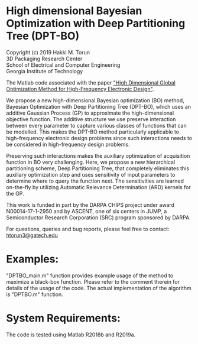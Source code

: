 # High dimensional Bayesian Optimization with Deep Partitioning Tree (DPT-BO)

Copyright (c) 2019 Hakki M. Torun <br />
3D Packaging Research Center <br />
School of Electrical and Computer Engineering <br />
Georgia Institute of Technology <br />

The Matlab code associated with the paper ["High Dimensional Global Optimization Method for High-Frequency Electronic Design"](https://ieeexplore.ieee.org/document/8727492). 

We propose a new high-dimensional Bayesian optimization (BO) method, Bayesian Optimization with Deep Partitioning Tree (DPT-BO), which uses an additive Gaussian Process (GP) to approximate the high-dimensional objective function. The additive structure we use preserve interaction between every parameter to capture various classes of functions that can be modelled. This makes the DPT-BO method particularly applicable to high-frequency electronic design problems since such interactions needs to be considered in high-frequency design problems.  

Preserving such interactions makes the auxiliary optimization of acquisition function in BO very challenging. Here, we propose a new hierarchical partitioning scheme, Deep Partitioning Tree, that completely eliminates this auxiliary optimization step and uses sensitivity of input parameters to determine where to query the function next. The sensitivities are learned on-the-fly by utilizing Automatic Relevance Determination (ARD) kernels for the GP.

This work is funded in part by the DARPA CHIPS project under award N00014-17-1-2950 and by ASCENT, one of six centers in JUMP, a Semiconductor Research Corporation (SRC) program sponsored by DARPA.

For questions, queries and bug reports, please feel free to contact: htorun3@gatech.edu

# Examples:
"DPTBO_main.m" function provides example usage of the method to maximize a black-box function. Please refer to the comment therein for details of the usage of the code. The actual implementation of the algorithm is "DPTBO.m" function.

# System Requirements:
The code is tested using Matlab R2018b and R2019a. 
